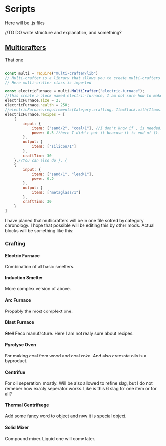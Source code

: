 # Scripts

Here will be .js files

//TO DO write structure and explanation, and something?

## [Multicrafters](https://liplum.github.io/MultiCrafterLib/)

That one

```js

const multi = require("multi-crafter/lib")
// Multi-crafter is a library that allows you to create multi-crafters
// Here multi-crafter class is imported

const electricFurnace = multi.MultiCrafter("electric-furnace");
//this create a block named electric-furnace, I am not sure how to make it in one const, so
electricFurnace.size = 2;
electricFurnace.health = 250;
//electricFurnace.requirements(Category.crafting, ItemStack.with(Items.copper, 2137)); //this is not working
electricFurnace.recipes = [
    {
        input: {
            items: ["sand/2", "coal/1"], //I don't know if , is needed, but better to put it
            power: 0.5 //here I didn't put it beacuse it is end of {}, this is the same as input: {items: ["sand/2", "coal/1"], power: 0.5}
        },
        output: {
            items: ["silicon/1"]
        },
        craftTime: 30
    },//You can also do }, {
    {
        input: {
            items: ["sand/1", "lead/1"],
            power: 0.5
        },
        output: {
            items: ["metaglass/1"]
        },
        craftTime: 30
    }
]

```

I have planed that mutlicrafters will be in one file sotred by category chronology.
I hope that possible will be editing this by other mods.
Actual blocks will be something like this:

### Crafting

#### Electric Furnace

Combination of all basic smelters.

#### Induction Smelter

More complex version of above.

#### Arc Furnace

Propably the most complext one.

#### Blast Furnace

~~Stell~~ Feco manufacture.
Here I am not realy sure about recipes.

#### Pyrolyse Oven

For making coal from wood and coal coke.
And also creosote oils is a byproduct.

#### Centrifue

For oil seperation, mostly.
Will be also allowed to refine slag, but I do not remeber how exacly seperator works.
Like is this 6 slag for one item or for all?

#### Thermal Centrifuege

Add some fancy word to object and now it is special object.

#### Solid Mixer

Compound mixer.
Liquid one will come later.
